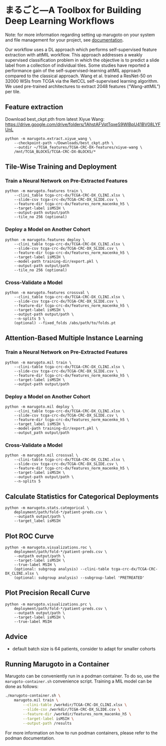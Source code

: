 # まるごと—A Toolbox for Building Deep Learning Workflows ##

Note: for more information regarding setting up marugoto on your system and file management for your project, see [documentation](https://github.com/KatherLab/marugoto/blob/main/Documentation.md).


Our workflow uses a DL approach which performs self-supervised feature extraction with attMIL workflow. This approach addresses a weakly supervised classification problem in which the objective is to predict a slide label from a collection of individual tiles.
Some studies have reported a performance gain of the self-supervised-learning attMIL approach compared to the classical approach.
Wang et al. trained a ResNet-50 on 32000 WSIs from TCGA via the RetCCL self-supervised learning algorithm. We used pre-trained architectures to extract 2048 features (“Wang-attMIL”) per tile.

## Feature extraction
Download best_ckpt.pth from latest Xiyue Wang:
https://drive.google.com/drive/folders/1AhstAFVqtTqxeS9WlBpU41BV08LYFUnL
    
    python -m marugoto.extract.xiyue_wang \
        --checkpoint-path ~/Downloads/best_ckpt.pth \
        --outdir ~/TCGA_features/TCGA-CRC-DX-features/xiyue-wang \
        /mnt/TCGA_BLOCKS/TCGA-CRC-DX-BLOCKS/*
        
## Tile-Wise Training and Deployment ##

### Train a Neural Network on Pre-Extracted Features ###

    python -m marugoto.features train \
        --clini_table tcga-crc-dx/TCGA-CRC-DX_CLINI.xlsx \
        --slide-csv tcga-crc-dx/TCGA-CRC-DX_SLIDE.csv \
        --feature-dir tcga-crc-dx/features_norm_macenko_h5 \
        --target-label isMSIH \
        --output-path output/path
        --tile_no 256 (optional)

### Deploy a Model on Another Cohort ###

    python -m marugoto.features deploy \
        --clini_table tcga-crc-dx/TCGA-CRC-DX_CLINI.xlsx \
        --slide-csv tcga-crc-dx/TCGA-CRC-DX_SLIDE.csv \
        --feature-dir tcga-crc-dx/features_norm_macenko_h5 \
        --target-label isMSIH \
        --model-path training-dir/export.pkl \
        --output-path output/path
        --tile_no 256 (optional)

### Cross-Validate a Model ###

    python -m marugoto.features crossval \
        --clini_table tcga-crc-dx/TCGA-CRC-DX_CLINI.xlsx \
        --slide-csv tcga-crc-dx/TCGA-CRC-DX_SLIDE.csv \
        --feature-dir tcga-crc-dx/features_norm_macenko_h5 \
        --target-label isMSIH \
        --output-path output/path \
        --n-splits 5 \
        (optional) --fixed_folds /abs/path/to/folds.pt

## Attention-Based Multiple Instance Learning ##

### Train a Neural Network on Pre-Extracted Features ###

    python -m marugoto.mil train \
        --clini-table tcga-crc-dx/TCGA-CRC-DX_CLINI.xlsx \
        --slide-csv tcga-crc-dx/TCGA-CRC-DX_SLIDE.csv \
        --feature-dir tcga-crc-dx/features_norm_macenko_h5 \
        --target-label isMSIH \
        --output-path output/path

### Deploy a Model on Another Cohort ###

    python -m marugoto.mil deploy \
        --clini_table tcga-crc-dx/TCGA-CRC-DX_CLINI.xlsx \
        --slide-csv tcga-crc-dx/TCGA-CRC-DX_SLIDE.csv \
        --feature-dir tcga-crc-dx/features_norm_macenko_h5 \
        --target_label isMSIH \
        --model-path training-dir/export.pkl \
        --output_path output/path

### Cross-Validate a Model ###

    python -m marugoto.mil crossval \
        --clini-table tcga-crc-dx/TCGA-CRC-DX_CLINI.xlsx \
        --slide-csv tcga-crc-dx/TCGA-CRC-DX_SLIDE.csv \
        --feature-dir tcga-crc-dx/features_norm_macenko_h5 \
        --target-label isMSIH \
        --output-path output/path \
        --n-splits 5

## Calculate Statistics for Categorical Deployments ##

    python -m marugoto.stats.categorical \
        deployment/path/fold-*/patient-preds.csv \
        --outpath output/path \
        --target_label isMSIH

## Plot ROC Curve ##

    python -m marugoto.visualizations.roc \
        deployment/path/fold-*/patient-preds.csv \
        --outpath output/path \
        --target-label isMSIH \
        --true-label MSIH \
        (optional: subgroup analysis) --clini-table tcga-crc-dx/TCGA-CRC-DX_CLINI.xlsx \
        (optional: subgroup analysis) --subgroup-label 'PRETREATED'

## Plot Precision Recall Curve ##

    python -m marugoto.visualizations.prc \
        deployment/path/fold-*/patient-preds.csv \
        --outpath output/path \
        --target-label isMSIH \
        --true-label MSIH
        

## Advice

- default batch size is 64 patients, consider to adapt for smaller cohorts


## Running Marugoto in a Container

Marugoto can be conveniently run in a podman container.  To do so, use the
`marugoto-container.sh` convenience script.  Training a MIL model can be done as
follows:

```sh
./marugoto-container.sh \
    marugoto.mil train \
        --clini-table /workdir/TCGA-CRC-DX_CLINI.xlsx \
        --slide-csv /workdir/TCGA-CRC-DX_SLIDE.csv \
        --feature-dir /workdir/features_norm_macenko_h5 \
        --target-label isMSIH \
        --output-path /results
```

For more information on how to run podman containers, please refer to the podman
documentation.
